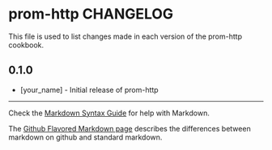 prom-http CHANGELOG
===================

This file is used to list changes made in each version of the prom-http cookbook.

0.1.0
-----
- [your_name] - Initial release of prom-http

- - -
Check the [Markdown Syntax Guide](http://daringfireball.net/projects/markdown/syntax) for help with Markdown.

The [Github Flavored Markdown page](http://github.github.com/github-flavored-markdown/) describes the differences between markdown on github and standard markdown.
